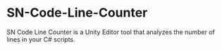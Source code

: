 # SN-Code-Line-Counter
SN Code Line Counter is a Unity Editor tool that analyzes the number of lines in your C# scripts.
